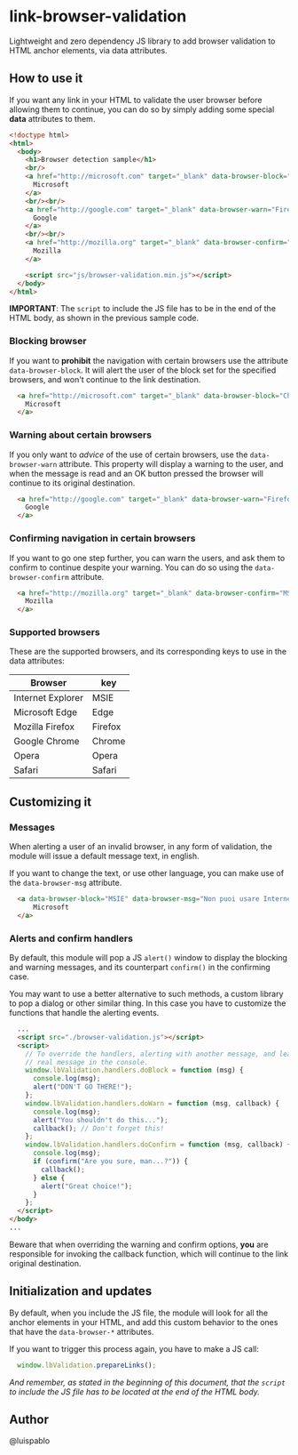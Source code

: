 # link-browser-validation

Lightweight and zero dependency JS library to add browser validation to HTML anchor elements, via data attributes.

## How to use it

If you want any link in your HTML to validate the user browser before allowing them to continue, you can do so by simply adding some special **data** attributes to them.

```html
<!doctype html>
<html>
  <body>
    <h1>Browser detection sample</h1>
    <br/>
    <a href="http://microsoft.com" target="_blank" data-browser-block="Chrome">
      Microsoft
    </a>
    <br/><br/>
    <a href="http://google.com" target="_blank" data-browser-warn="Firefox">
      Google
    </a>
    <br/><br/>
    <a href="http://mozilla.org" target="_blank" data-browser-confirm="MSIE, Edge">
      Mozilla
    </a>

    <script src="js/browser-validation.min.js"></script>
  </body>
</html>
```

**IMPORTANT**: The ```script``` to include the JS file has to be in the end of the HTML body, as shown in the previous sample code.

### Blocking browser

If you want to **prohibit** the navigation with certain browsers use the attribute ```data-browser-block```. It will alert the user of the block set for the specified browsers, and won't continue to the link destination.

```html
  <a href="http://microsoft.com" target="_blank" data-browser-block="Chrome">
    Microsoft
  </a>
```

### Warning about certain browsers

If you only want to _advice_ of the use of certain browsers, use the ```data-browser-warn``` attribute. This property will display a warning to the user, and when the message is read and an OK button pressed the browser will continue to its original destination.

```html
  <a href="http://google.com" target="_blank" data-browser-warn="Firefox">
    Google
  </a>
```

### Confirming navigation in certain browsers

If you want to go one step further, you can warn the users, and ask them to confirm to continue despite your warning. You can do so using the ```data-browser-confirm``` attribute.

```html
  <a href="http://mozilla.org" target="_blank" data-browser-confirm="MSIE, Edge">
    Mozilla
  </a>
```

### Supported browsers

These are the supported browsers, and its corresponding keys to use in the data attributes:

Browser           | key
------------------|---------
Internet Explorer | MSIE
Microsoft Edge    | Edge
Mozilla Firefox   | Firefox
Google Chrome     | Chrome
Opera             | Opera
Safari            | Safari

## Customizing it

### Messages

When alerting a user of an invalid browser, in any form of validation, the module will issue a default message text, in english.

If you want to change the text, or use other language, you can make use of the ```data-browser-msg``` attribute.

```html
  <a data-browser-block="MSIE" data-browser-msg="Non puoi usare Internet Explorer qui" href="http://google.com">
      Microsoft
  </a>
```

### Alerts and confirm handlers

By default, this module will pop a JS ```alert()``` window to display the blocking and warning messages, and its counterpart ```confirm()``` in the confirming case.

You may want to use a better alternative to such methods, a custom library to pop a dialog or other similar thing. In this case you have to customize the functions that handle the alerting events.

```html
  ...
  <script src="./browser-validation.js"></script>
  <script>
    // To override the handlers, alerting with another message, and leaving the 
    // real message in the console.
    window.lbValidation.handlers.doBlock = function (msg) {
      console.log(msg);
      alert("DON'T GO THERE!");
    };
    window.lbValidation.handlers.doWarn = function (msg, callback) {
      console.log(msg);
      alert("You shouldn't do this...");
      callback(); // Don't forget this!
    };
    window.lbValidation.handlers.doConfirm = function (msg, callback) {
      console.log(msg);
      if (confirm("Are you sure, man...?")) {
        callback();
      } else {
        alert("Great choice!");
      }
    };
  </script>
</body>
...
```
Beware that when overriding the warning and confirm options, **you** are responsible for invoking the callback function, which will continue to the link original destination.

## Initialization and updates

By default, when you include the JS file, the module will look for all the anchor elements in your HTML, and add this custom behavior to the ones that have the ```data-browser-*``` attributes.

If you want to trigger this process again, you have to make a JS call:

```javascript
  window.lbValidation.prepareLinks();
```

_And remember, as stated in the beginning of this document, that the ```script``` to include the JS file has to be located at the end of the HTML body._

## Author

@luispablo
